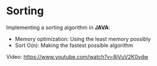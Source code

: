 # Sorting

Implementing a sorting algorithm in **JAVA**:
- Memory optimization: Using the least memory possibly
- Sort O(n): Making the fastest possible algorithm

Video: https://www.youtube.com/watch?v=8jVuV2K0vdw
